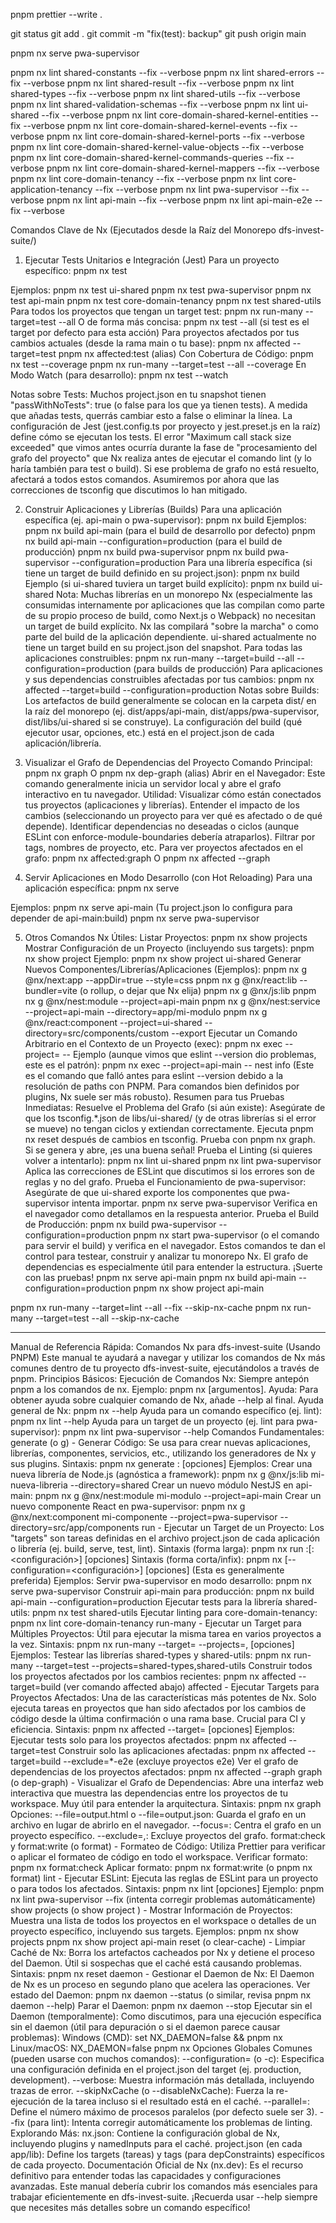 pnpm prettier --write .

git status
git add .
git commit -m "fix(test): backup"
git push origin main

pnpm nx serve pwa-supervisor

pnpm nx lint shared-constants --fix --verbose
pnpm nx lint shared-errors --fix --verbose
pnpm nx lint shared-result --fix --verbose
pnpm nx lint shared-types --fix --verbose
pnpm nx lint shared-utils --fix --verbose
pnpm nx lint shared-validation-schemas --fix --verbose
pnpm nx lint ui-shared --fix --verbose
pnpm nx lint core-domain-shared-kernel-entities --fix --verbose
pnpm nx lint core-domain-shared-kernel-events --fix --verbose
pnpm nx lint core-domain-shared-kernel-ports --fix --verbose
pnpm nx lint core-domain-shared-kernel-value-objects --fix --verbose
pnpm nx lint core-domain-shared-kernel-commands-queries --fix --verbose
pnpm nx lint core-domain-shared-kernel-mappers --fix --verbose
pnpm nx lint core-domain-tenancy --fix --verbose
pnpm nx lint core-application-tenancy --fix --verbose
pnpm nx lint pwa-supervisor --fix --verbose
pnpm nx lint api-main --fix --verbose
pnpm nx lint api-main-e2e --fix --verbose

Comandos Clave de Nx (Ejecutados desde la Raíz del Monorepo dfs-invest-suite/)

1. Ejecutar Tests Unitarios e Integración (Jest)
   Para un proyecto específico:
   pnpm nx test <nombre-del-proyecto>

Ejemplos:
pnpm nx test ui-shared
pnpm nx test pwa-supervisor
pnpm nx test api-main
pnpm nx test core-domain-tenancy
pnpm nx test shared-utils
Para todos los proyectos que tengan un target test:
pnpm nx run-many --target=test --all
O de forma más concisa: pnpm nx test --all (si test es el target por defecto para esta acción)
Para proyectos afectados por tus cambios actuales (desde la rama main o tu base):
pnpm nx affected --target=test
pnpm nx affected:test (alias)
Con Cobertura de Código:
pnpm nx test <nombre-del-proyecto> --coverage
pnpm nx run-many --target=test --all --coverage
En Modo Watch (para desarrollo):
pnpm nx test <nombre-del-proyecto> --watch

Notas sobre Tests:
Muchos project.json en tu snapshot tienen "passWithNoTests": true (o false para los que ya tienen tests). A medida que añadas tests, querrás cambiar esto a false o eliminar la línea.
La configuración de Jest (jest.config.ts por proyecto y jest.preset.js en la raíz) define cómo se ejecutan los tests.
El error "Maximum call stack size exceeded" que vimos antes ocurría durante la fase de "procesamiento del grafo del proyecto" que Nx realiza antes de ejecutar el comando lint (y lo haría también para test o build). Si ese problema de grafo no está resuelto, afectará a todos estos comandos. Asumiremos por ahora que las correcciones de tsconfig que discutimos lo han mitigado.

2. Construir Aplicaciones y Librerías (Builds)
   Para una aplicación específica (ej. api-main o pwa-supervisor):
   pnpm nx build <nombre-de-la-app>
   Ejemplos:
   pnpm nx build api-main (para el build de desarrollo por defecto)
   pnpm nx build api-main --configuration=production (para el build de producción)
   pnpm nx build pwa-supervisor
   pnpm nx build pwa-supervisor --configuration=production
   Para una librería específica (si tiene un target de build definido en su project.json):
   pnpm nx build <nombre-de-la-libreria>
   Ejemplo (si ui-shared tuviera un target build explícito):
   pnpm nx build ui-shared
   Nota: Muchas librerías en un monorepo Nx (especialmente las consumidas internamente por aplicaciones que las compilan como parte de su propio proceso de build, como Next.js o Webpack) no necesitan un target de build explícito. Nx las compilará "sobre la marcha" o como parte del build de la aplicación dependiente. ui-shared actualmente no tiene un target build en su project.json del snapshot.
   Para todas las aplicaciones construibles:
   pnpm nx run-many --target=build --all --configuration=production (para builds de producción)
   Para aplicaciones y sus dependencias construibles afectadas por tus cambios:
   pnpm nx affected --target=build --configuration=production
   Notas sobre Builds:
   Los artefactos de build generalmente se colocan en la carpeta dist/ en la raíz del monorepo (ej. dist/apps/api-main, dist/apps/pwa-supervisor, dist/libs/ui-shared si se construye).
   La configuración del build (qué ejecutor usar, opciones, etc.) está en el project.json de cada aplicación/librería.

3. Visualizar el Grafo de Dependencias del Proyecto
   Comando Principal:
   pnpm nx graph
   O pnpm nx dep-graph (alias)
   Abrir en el Navegador: Este comando generalmente inicia un servidor local y abre el grafo interactivo en tu navegador.
   Utilidad:
   Visualizar cómo están conectados tus proyectos (aplicaciones y librerías).
   Entender el impacto de los cambios (seleccionando un proyecto para ver qué es afectado o de qué depende).
   Identificar dependencias no deseadas o ciclos (aunque ESLint con enforce-module-boundaries debería atraparlos).
   Filtrar por tags, nombres de proyecto, etc.
   Para ver proyectos afectados en el grafo:
   pnpm nx affected:graph
   O pnpm nx affected --graph

4. Servir Aplicaciones en Modo Desarrollo (con Hot Reloading)
   Para una aplicación específica:
   pnpm nx serve <nombre-de-la-app>

Ejemplos:
pnpm nx serve api-main (Tu project.json lo configura para depender de api-main:build)
pnpm nx serve pwa-supervisor

5. Otros Comandos Nx Útiles:
   Listar Proyectos:
   pnpm nx show projects
   Mostrar Configuración de un Proyecto (incluyendo sus targets):
   pnpm nx show project <nombre-del-proyecto>
   Ejemplo: pnpm nx show project ui-shared
   Generar Nuevos Componentes/Librerías/Aplicaciones (Ejemplos):
   pnpm nx g @nx/next:app <nueva-app-next> --appDir=true --style=css
   pnpm nx g @nx/react:lib <nueva-lib-react> --bundler=vite (o rollup, o dejar que Nx elija)
   pnpm nx g @nx/js:lib <nueva-lib-js-pura>
   pnpm nx g @nx/nest:module <nombre-modulo> --project=api-main
   pnpm nx g @nx/nest:service <nombre-servicio> --project=api-main --directory=app/mi-modulo
   pnpm nx g @nx/react:component <nombre-componente> --project=ui-shared --directory=src/components/custom --export
   Ejecutar un Comando Arbitrario en el Contexto de un Proyecto (exec):
   pnpm nx exec --project=<nombre-proyecto> -- <tu-comando-aqui>
   Ejemplo (aunque vimos que eslint --version dio problemas, este es el patrón):
   pnpm nx exec --project=api-main -- nest info
   (Este es el comando que falló antes para eslint --version debido a la resolución de paths con PNPM. Para comandos bien definidos por plugins, Nx suele ser más robusto).
   Resumen para tus Pruebas Inmediatas:
   Resuelve el Problema del Grafo (si aún existe):
   Asegúrate de que los tsconfig.\*.json de libs/ui-shared/ (y de otras librerías si el error se mueve) no tengan ciclos y extiendan correctamente.
   Ejecuta pnpm nx reset después de cambios en tsconfig.
   Prueba con pnpm nx graph. Si se genera y abre, ¡es una buena señal!
   Prueba el Linting (si quieres volver a intentarlo):
   pnpm nx lint ui-shared
   pnpm nx lint pwa-supervisor
   Aplica las correcciones de ESLint que discutimos si los errores son de reglas y no del grafo.
   Prueba el Funcionamiento de pwa-supervisor:
   Asegúrate de que ui-shared exporte los componentes que pwa-supervisor intenta importar.
   pnpm nx serve pwa-supervisor
   Verifica en el navegador como detallamos en la respuesta anterior.
   Prueba el Build de Producción:
   pnpm nx build pwa-supervisor --configuration=production
   pnpm nx start pwa-supervisor (o el comando para servir el build) y verifica en el navegador.
   Estos comandos te dan el control para testear, construir y analizar tu monorepo Nx. El grafo de dependencias es especialmente útil para entender la estructura. ¡Suerte con las pruebas!
   pnpm nx serve api-main
   pnpm nx build api-main --configuration=production
   pnpm nx show project api-main

pnpm nx run-many --target=lint --all --fix --skip-nx-cache
pnpm nx run-many --target=test --all --skip-nx-cache

---

Manual de Referencia Rápida: Comandos Nx para dfs-invest-suite (Usando PNPM)
Este manual te ayudará a navegar y utilizar los comandos de Nx más comunes dentro de tu proyecto dfs-invest-suite, ejecutándolos a través de pnpm.
Principios Básicos:
Ejecución de Comandos Nx: Siempre antepón pnpm a los comandos de nx. Ejemplo: pnpm nx <comando> [argumentos].
Ayuda: Para obtener ayuda sobre cualquier comando de Nx, añade --help al final.
Ayuda general de Nx: pnpm nx --help
Ayuda para un comando específico (ej. lint): pnpm nx lint --help
Ayuda para un target de un proyecto (ej. lint para pwa-supervisor): pnpm nx lint pwa-supervisor --help
Comandos Fundamentales:
generate (o g) - Generar Código:
Se usa para crear nuevas aplicaciones, librerías, componentes, servicios, etc., utilizando los generadores de Nx y sus plugins.
Sintaxis: pnpm nx generate <plugin>:<generador> <nombre> [opciones]
Ejemplos:
Crear una nueva librería de Node.js (agnóstica a framework):
pnpm nx g @nx/js:lib mi-nueva-libreria --directory=shared
Crear un nuevo módulo NestJS en api-main:
pnpm nx g @nx/nest:module mi-modulo --project=api-main
Crear un nuevo componente React en pwa-supervisor:
pnpm nx g @nx/next:component mi-componente --project=pwa-supervisor --directory=src/app/components
run - Ejecutar un Target de un Proyecto:
Los "targets" son tareas definidas en el archivo project.json de cada aplicación o librería (ej. build, serve, test, lint).
Sintaxis (forma larga): pnpm nx run <proyecto>:<target>[:<configuración>] [opciones]
Sintaxis (forma corta/infix): pnpm nx <target> <proyecto> [--configuration=<configuración>] [opciones] (Esta es generalmente preferida)
Ejemplos:
Servir pwa-supervisor en modo desarrollo:
pnpm nx serve pwa-supervisor
Construir api-main para producción:
pnpm nx build api-main --configuration=production
Ejecutar tests para la librería shared-utils:
pnpm nx test shared-utils
Ejecutar linting para core-domain-tenancy:
pnpm nx lint core-domain-tenancy
run-many - Ejecutar un Target para Múltiples Proyectos:
Útil para ejecutar la misma tarea en varios proyectos a la vez.
Sintaxis: pnpm nx run-many --target=<target> --projects=<proyecto1>,<proyecto2> [opciones]
Ejemplos:
Testear las librerías shared-types y shared-utils:
pnpm nx run-many --target=test --projects=shared-types,shared-utils
Construir todos los proyectos afectados por los cambios recientes:
pnpm nx affected --target=build (ver comando affected abajo)
affected - Ejecutar Targets para Proyectos Afectados:
Una de las características más potentes de Nx. Solo ejecuta tareas en proyectos que han sido afectados por los cambios de código desde la última confirmación o una rama base. Crucial para CI y eficiencia.
Sintaxis: pnpm nx affected --target=<target> [opciones]
Ejemplos:
Ejecutar tests solo para los proyectos afectados:
pnpm nx affected --target=test
Construir solo las aplicaciones afectadas:
pnpm nx affected --target=build --exclude=\*-e2e (excluye proyectos e2e)
Ver el grafo de dependencias de los proyectos afectados:
pnpm nx affected --graph
graph (o dep-graph) - Visualizar el Grafo de Dependencias:
Abre una interfaz web interactiva que muestra las dependencias entre los proyectos de tu workspace. Muy útil para entender la arquitectura.
Sintaxis: pnpm nx graph
Opciones:
--file=output.html o --file=output.json: Guarda el grafo en un archivo en lugar de abrirlo en el navegador.
--focus=<proyecto>: Centra el grafo en un proyecto específico.
--exclude=<proyecto1>,<proyecto2>: Excluye proyectos del grafo.
format:check y format:write (o format) - Formateo de Código:
Utiliza Prettier para verificar o aplicar el formateo de código en todo el workspace.
Verificar formato: pnpm nx format:check
Aplicar formato: pnpm nx format:write (o pnpm nx format)
lint - Ejecutar ESLint:
Ejecuta las reglas de ESLint para un proyecto o para todos los afectados.
Sintaxis: pnpm nx lint <proyecto> [opciones]
Ejemplo:
pnpm nx lint pwa-supervisor --fix (intenta corregir problemas automáticamente)
show projects (o show project <nombre-proyecto>) - Mostrar Información de Proyectos:
Muestra una lista de todos los proyectos en el workspace o detalles de un proyecto específico, incluyendo sus targets.
Ejemplos:
pnpm nx show projects
pnpm nx show project api-main
reset (o clear-cache) - Limpiar Caché de Nx:
Borra los artefactos cacheados por Nx y detiene el proceso del Daemon. Útil si sospechas que el caché está causando problemas.
Sintaxis: pnpm nx reset
daemon - Gestionar el Daemon de Nx:
El Daemon de Nx es un proceso en segundo plano que acelera las operaciones.
Ver estado del Daemon: pnpm nx daemon --status (o similar, revisa pnpm nx daemon --help)
Parar el Daemon: pnpm nx daemon --stop
Ejecutar sin el Daemon (temporalmente): Como discutimos, para una ejecución específica sin el daemon (útil para depuración o si el daemon parece causar problemas):
Windows (CMD): set NX_DAEMON=false && pnpm nx <tu-comando>
Linux/macOS: NX_DAEMON=false pnpm nx <tu-comando>
Opciones Globales Comunes (pueden usarse con muchos comandos):
--configuration=<nombre> (o -c): Especifica una configuración definida en el project.json del target (ej. production, development).
--verbose: Muestra información más detallada, incluyendo trazas de error.
--skipNxCache (o --disableNxCache): Fuerza la re-ejecución de la tarea incluso si el resultado está en el caché.
--parallel=<numero>: Define el número máximo de procesos paralelos (por defecto suele ser 3).
--fix (para lint): Intenta corregir automáticamente los problemas de linting.
Explorando Más:
nx.json: Contiene la configuración global de Nx, incluyendo plugins y namedInputs para el caché.
project.json (en cada app/lib): Define los targets (tareas) y tags (para depConstraints) específicos de cada proyecto.
Documentación Oficial de Nx (nx.dev): Es el recurso definitivo para entender todas las capacidades y configuraciones avanzadas.
Este manual debería cubrir los comandos más esenciales para trabajar eficientemente en dfs-invest-suite. ¡Recuerda usar --help siempre que necesites más detalles sobre un comando específico!
